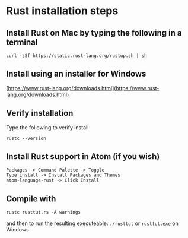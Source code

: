 # Rust installation steps

## Install Rust on Mac by typing the following in a terminal

```
curl -sSf https://static.rust-lang.org/rustup.sh | sh
```

## Install using an installer for Windows

[https://www.rust-lang.org/downloads.html](https://www.rust-lang.org/downloads.html)

## Verify installation

Type the following to verify install 

```
rustc --version
```

## Install Rust support in Atom (if you wish)

```
Packages -> Command Palette -> Toggle
Type install -> Install Packages and Themes
atom-language-rust -> Click Install
```

## Compile with 

```
rustc rusttut.rs -A warnings
```

and then to run the resulting executeable:  `./rusttut` or `rusttut.exe` on Windows
